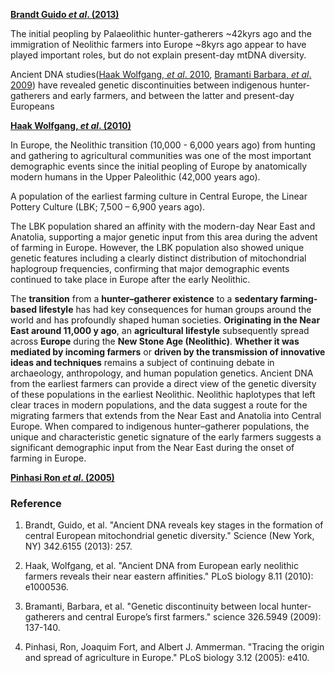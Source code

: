 **[Brandt Guido *et al*. (2013)](https://www.ncbi.nlm.nih.gov/pmc/articles/PMC4039305/)**

The initial peopling by Palaeolithic hunter-gatherers ~42kyrs ago and the immigration of Neolithic farmers into Europe ~8kyrs ago appear to have played important roles, but do not explain present-day mtDNA diversity. 

Ancient DNA studies([Haak Wolfgang, *et al*. 2010](https://journals.plos.org/plosbiology/article?id=10.1371/journal.pbio.1000536), [Bramanti Barbara, *et al*. 2009](https://science.sciencemag.org/content/326/5949/137.long)) have revealed genetic discontinuities between indigenous hunter-gatherers and early farmers, and between the latter and present-day Europeans 



**[Haak Wolfgang, *et al*. (2010)](https://journals.plos.org/plosbiology/article?id=10.1371/journal.pbio.1000536)**

In Europe, the Neolithic transition (10,000 - 6,000 years ago) from hunting and gathering to agricultural communities was one of the most important demographic events since the initial peopling of Europe by anatomically modern humans in the Upper Paleolithic (42,000 years ago).


A population of the earliest farming culture in Central Europe, the Linear Pottery Culture (LBK; 7,500 – 6,900 years ago).

The LBK population shared an affinity with the modern-day Near East and Anatolia, supporting a major genetic input from this area during the advent of farming in Europe. However, the LBK population also showed unique genetic features including a clearly distinct distribution of mitochondrial haplogroup frequencies, confirming that major demographic events continued to take place in Europe after the early Neolithic.
 
The **transition** from a **hunter–gatherer existence** to a **sedentary farming-based lifestyle** has had key consequences for human groups around the world and has profoundly shaped human societies. **Originating in the Near East around 11,000 y ago**, an **agricultural lifestyle** subsequently spread across **Europe** during the **New Stone Age (Neolithic)**. **Whether it was mediated by incoming farmers** or **driven by the transmission of innovative ideas and techniques** remains a subject of continuing debate in archaeology, anthropology, and human population genetics. Ancient DNA from the earliest farmers can provide a direct view of the genetic diversity of these populations in the earliest Neolithic. Neolithic haplotypes that left clear traces in modern populations, and the data suggest a route for the migrating farmers that extends from the Near East and Anatolia into Central Europe. When compared to indigenous hunter–gatherer populations, the unique and characteristic genetic signature of the early farmers suggests a significant demographic input from the Near East during the onset of farming in Europe.

**[Pinhasi Ron *et al*. (2005)](https://journals.plos.org/plosbiology/article?id=10.1371/journal.pbio.0030410)**



### Reference

1. Brandt, Guido, et al. "Ancient DNA reveals key stages in the formation of central European mitochondrial genetic diversity." Science (New York, NY) 342.6155 (2013): 257.

2. Haak, Wolfgang, et al. "Ancient DNA from European early neolithic farmers reveals their near eastern affinities." PLoS biology 8.11 (2010): e1000536.

3. Bramanti, Barbara, et al. "Genetic discontinuity between local hunter-gatherers and central Europe’s first farmers." science 326.5949 (2009): 137-140.

4. Pinhasi, Ron, Joaquim Fort, and Albert J. Ammerman. "Tracing the origin and spread of agriculture in Europe." PLoS biology 3.12 (2005): e410.
